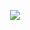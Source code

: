 <p align="center">
  <img src="https://github.com/nmolaei7878/PartyPlan/assets/130120172/fc63001e-df7d-4ff8-88dc-60da2e904e1a" />
</p>


